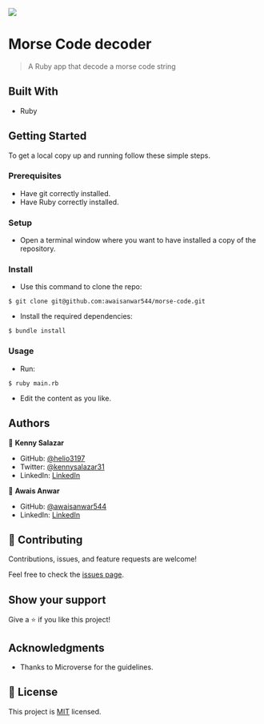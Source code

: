 ![](https://img.shields.io/badge/Microverse-blueviolet)

# Morse Code decoder

> A Ruby app that decode a morse code string


## Built With

- Ruby


## Getting Started

To get a local copy up and running follow these simple steps.

### Prerequisites

- Have git correctly installed.
- Have Ruby correctly installed.

### Setup

- Open a terminal window where you want to have installed a copy of the repository.

### Install

- Use this command to clone the repo:
```
$ git clone git@github.com:awaisanwar544/morse-code.git
```
- Install the required dependencies:
```
$ bundle install
```
### Usage

- Run:
```
$ ruby main.rb
```

- Edit the content as you like.


## Authors

👤 **Kenny Salazar**

- GitHub: [@helio3197](https://github.com/helio3197)
- Twitter: [@kennysalazar31](https://twitter.com/kennysalazar31)
- LinkedIn: [LinkedIn](https://linkedin.com/in/kenny-salazar-1a1687110)

👤 **Awais Anwar**

- GitHub: [@awaisanwar544](https://github.com/awaisanwar544)
- LinkedIn: [LinkedIn](https://linkedin.com/in/awaisanwar544)


## 🤝 Contributing

Contributions, issues, and feature requests are welcome!

Feel free to check the [issues page](../../issues/).

## Show your support

Give a ⭐️ if you like this project!

## Acknowledgments

- Thanks to Microverse for the guidelines.


## 📝 License

This project is [MIT](./MIT.md) licensed.
